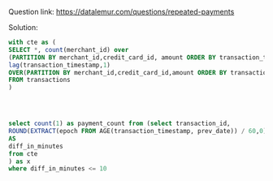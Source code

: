 Question link: https://datalemur.com/questions/repeated-payments

Solution:
```sql
with cte as (
SELECT *, count(merchant_id) over 
(PARTITION BY merchant_id,credit_card_id, amount ORDER BY transaction_timestamp), 
lag(transaction_timestamp,1)
OVER(PARTITION BY merchant_id,credit_card_id,amount ORDER BY transaction_timestamp) as prev_date
FROM transactions
)




select count(1) as payment_count from (select transaction_id, 
ROUND(EXTRACT(epoch FROM AGE(transaction_timestamp, prev_date)) / 60,0) 
AS 
diff_in_minutes
from cte
) as x 
where diff_in_minutes <= 10
```